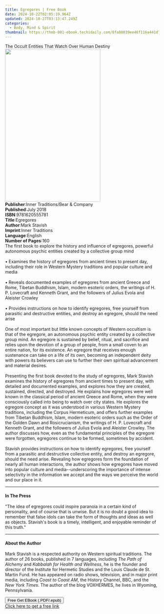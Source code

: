 ```yaml
---
title: Egregores | Free Book
date: 2024-10-22T02:05:19.964Z
updated: 2024-10-27T03:13:47.249Z
categories:
  - Body, Mind & Spirit
thumbnail: https://thmb-001-ebook.techidaily.com/8fa08039ee46f116a441d7329cc2fa1b41e0b4cff31766190caf99ba6652def5.jpg
---
```

<main id="book-container">
  <div class="flex flex-col">
    <div class="book-brief flex-1 py-6 px-4 sm:p-6 md:py-10 md:px-8">
      <!-- brief-->
      <div class="book-brief-main">
        The Occult Entities That Watch Over Human Destiny
      </div>
    </div>
    <div
      class="book-meta-info flex-1 grid gap-4 col-start-1 col-end-3 row-start-1 sm:mb-6 sm:grid-cols-4 lg:gap-6 lg:col-start-2 lg:row-end-6 lg:row-span-6 lg:mb-0"
    >
      <div
        class="book-meta-info-left place-content-center mt-4 p-4 text-sm leading-6 col-start-2 col-span-2 dark:text-slate-400"
      >
        <img
          class="w-full h-500 object-cover rounded-lg sm:h-255 sm:col-span-2 lg:col-span-full"
          src="https://img-001-ebook.techidaily.com/7d857bef40ab1ccfe612d76cd26c55dfc231861ddca83723b5c8c44444efdfc0.jpg"
          alt=""
          width="312"
          height="500"
        />
      </div>
      <div
        class="book-meta-info-right mt-2 col-start-1 row-start-2 col-span-3 self-center"
      >
        <!-- meta data  -->
        <div class="flex flex-col px-4 md:px-8">
          <div class="flex-1">
            <strong>Publisher</strong>:<span class="px-2"
              >Inner Traditions/Bear &amp; Company</span
            >
          </div>
          <div class="flex-1">
            <strong>Published</strong>:<span class="px-2">July 2018</span>
          </div>
          <div class="flex-1">
            <strong>ISBN</strong>:<span class="px-2">9781620555781</span>
          </div>
          <div class="flex-1">
            <strong>Title</strong>:<span class="px-2">Egregores</span>
          </div>
          <div class="flex-1">
            <strong>Author</strong>:<span class="px-2">Mark Stavish</span>
          </div>
          <div class="flex-1">
            <strong>Imprint</strong>:<span class="px-2">Inner Traditions</span>
          </div>
          <div class="flex-1">
            <strong>Language</strong>:<span class="px-2">English</span>
          </div>
          <div class="flex-1">
            <strong>Number of Pages</strong>:<span class="px-2">160</span>
          </div>
        </div>
      </div>
    </div>
    <div class="book-description flex-1 py-6 px-4 sm:p-6 md:py-10 md:px-8">
      <div class="book-description-main">
        <div accordion-content="" id="description">
          The first book to explore the history and influence of egregores,
          powerful autonomous psychic entities created by a collective group
          mind <br /><br />• Examines the history of egregores from ancient
          times to present day, including their role in Western Mystery
          traditions and popular culture and media <br /><br />• Reveals
          documented examples of egregores from ancient Greece and Rome, Tibetan
          Buddhism, Islam, modern esoteric orders, the writings of H. P.
          Lovecraft and Kenneth Grant, and the followers of Julius Evola and
          Aleister Crowley <br /><br />• Provides instructions on how to
          identify egregores, free yourself from parasitic and destructive
          entities, and destroy an egregore, should the need arise
          <br /><br />One of most important but little known concepts of Western
          occultism is that of the egregore, an autonomous psychic entity
          created by a collective group mind. An egregore is sustained by
          belief, ritual, and sacrifice and relies upon the devotion of a group
          of people, from a small coven to an entire nation, for its existence.
          An egregore that receives enough sustenance can take on a life of its
          own, becoming an independent deity with powers its believers can use
          to further their own spiritual advancement and material desires.
          <br /><br />Presenting the first book devoted to the study of
          egregores, Mark Stavish examines the history of egregores from ancient
          times to present day, with detailed and documented examples, and
          explores how they are created, sustained, directed, and destroyed. He
          explains how egregores were well known in the classical period of
          ancient Greece and Rome, when they were consciously called into being
          to watch over city states. He explores the egregore concept as it was
          understood in various Western Mystery traditions, including the Corpus
          Hermeticum, and offers further examples from Tibetan Buddhism, Islam,
          modern esoteric orders such as the Order of the Golden Dawn and
          Rosicrucianism, the writings of H. P. Lovecraft and Kenneth Grant, and
          the followers of Julius Evola and Aleister Crowley. The author
          discusses how, even as the fundamental principles of the egregore were
          forgotten, egregores continue to be formed, sometimes by accident.
          <br /><br />Stavish provides instructions on how to identify
          egregores, free yourself from a parasitic and destructive collective
          entity, and destroy an egregore, should the need arise. Revealing how
          egregores form the foundation of nearly all human interactions, the
          author shows how egregores have moved into popular culture and
          media--underscoring the importance of intense selectivity in the
          information we accept and the ways we perceive the world and our place
          in it.
        </div>
        <div class="accordion-fader"></div>
      </div>
    </div>
    <div class="book-excerpts flex-1 py-6 px-4 sm:p-6 md:py-10 md:px-8">
      <!-- excerpts-->
      <div class="book-excerpts-main">
        <hr />
        <h4 class="placeholder placeholder-heading">
          <span>In The Press</span>
        </h4>
        <p>
          "The idea of egregores could inspire paranoia in a certain kind of
          personality, and of course that is unwise. But it is no doubt a good
          idea to remember that false idols can take the form of thoughts and
          ideas as well as objects. Stavish's book is a timely, intelligent, and
          enjoyable reminder of this truth."
        </p>
      </div>
    </div>
    <div class="book-about-author flex-1 py-6 px-4 sm:p-6 md:py-10 md:px-8">
      <!-- about author-->
      <div class="book-main-author-main">
        <hr />
        <h4 class="placeholder placeholder-heading">
          <span>About the Author</span>
        </h4>
        <p>
          Mark Stavish is a respected authority on Western spiritual traditions.
          The author of 26 books, published in 7 languages, including
          <i>The Path of Alchemy</i> and
          <i>Kabbalah for Health and Wellness</i>, he is the founder and
          director of the Institute for Hermetic Studies and the Louis Claude de
          St. Martin Fund. He has appeared on radio shows, television, and in
          major print media, including <i>Coast to Coast AM</i>, the History
          Channel, BBC, and the <i>New York Times</i>. The author of the blog
          VOXHERMES, he lives in Wyoming, Pennsylvania.
        </p>
      </div>
    </div>
    <div class="book-free-get flex-1 py-6 px-4 sm:p-6 md:py-10 md:px-8">
      <button
        id="btn-free-get"
        class="bg-blue-500 hover:bg-blue-700 text-white font-bold py-2 px-4 rounded"
      >
        Free Get EBook (.PDF/.epub)
      </button>
      <div id="countdown-display" class="px-2 text-lg mt-2"></div>
      <a
        id="free-link"
        class="hidden bg-blue-500 hover:bg-blue-700 text-white font-bold py-2 px-4 rounded"
        href="https://www.ebooks.com/en-us/book/95917950/egregores/mark-stavish/"
        target="_blank"
        >Click here to get a free link</a
      >
    </div>
    <script>
      let countdownTime = 0;
      let countdownInterval = null;
      document
        .getElementById('btn-free-get')
        .addEventListener('click', startCountdown);
      function startCountdown() {
        countdownTime = new Date().getTime() + 60000 * 3;
        countdownInterval = setInterval(updateCountdown, 1000);
        document.getElementById('btn-free-get').disabled = true;
        document
          .getElementById('btn-free-get')
          .classList.add('bg-gray-500', 'cursor-not-allowed');
      }
      function updateCountdown() {
        let currentTime = new Date().getTime();
        let timeLeft = countdownTime - currentTime;
        let secondsLeft = Math.floor(timeLeft / 1000);
        document.getElementById('countdown-display').innerHTML =
          `Remaining time: ${secondsLeft} seconds.`;
        if (secondsLeft <= 0) {
          clearInterval(countdownInterval);
          document.getElementById('btn-free-get').classList.add('hidden');
          document.getElementById('free-link').classList.remove('hidden');
          document.getElementById('countdown-display').innerHTML = '';
        }
      }
    </script>
  </div>
</main>

<ins class="adsbygoogle"
      style="display:block"
      data-ad-client="ca-pub-7571918770474297"
      data-ad-slot="8358498916"
      data-ad-format="auto"
      data-full-width-responsive="true"></ins>
    
